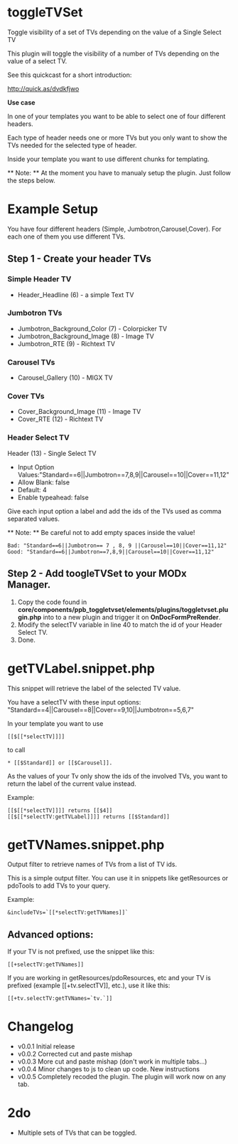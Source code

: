 # toggleTVSet
Toggle visibility of a set of TVs depending on the value of a Single Select TV

This plugin will toggle the visibility of a number of TVs depending on the value of a select TV.

See this quickcast for a short introduction:

http://quick.as/dvdkfjwo

**Use case**

In one of your templates you want to be able to select one of four different headers.

Each type of header needs one or more TVs but you only want to show the TVs needed for the selected type of header.

Inside your template you want to use different chunks for templating.

** Note: ** At the moment you have to manualy setup the plugin. Just follow the steps below.

# Example Setup

You have four different headers (Simple, Jumbotron,Carousel,Cover). For each one of them you use different TVs.

## Step 1 - Create your header TVs

### Simple Header TV

* Header_Headline (6) - a simple Text TV

### Jumbotron TVs

* Jumbotron_Background_Color (7) - Colorpicker TV
* Jumbotron_Background_Image (8) - Image TV
* Jumbotron_RTE (9) - Richtext TV

### Carousel TVs

* Carousel_Gallery (10) - MIGX TV

### Cover TVs

* Cover_Background_Image (11) - Image TV
* Cover_RTE (12) - Richtext TV

### Header Select TV

Header (13) - Single Select TV
* Input Option Values:"Standard==6||Jumbotron==7,8,9||Carousel==10||Cover==11,12"
* Allow Blank: false
* Default: 4
* Enable typeahead: false

Give each input option a label and add the ids of the TVs used as comma separated values.

** Note: **  Be careful not to add empty spaces inside the value!

```
Bad: "Standard==6||Jumbotron== 7 , 8, 9 ||Carousel==10||Cover==11,12"
Good: "Standard==6||Jumbotron==7,8,9||Carousel==10||Cover==11,12"
```

## Step 2 - Add toogleTVSet to your MODx Manager.

1. Copy the code found in **core/components/ppb_toggletvset/elements/plugins/toggletvset.plugin.php** into to a new plugin and trigger it on **OnDocFormPreRender**.
2. Modify the selectTV variable in line 40 to match the id of your Header Select TV.
3. Done.

# getTVLabel.snippet.php

This snippet will retrieve the label of the selected TV value. 

You have a selectTV with these input options: "Standard==4||Carousel==8||Cover==9,10||Jumbotron==5,6,7"

In your template you want to use 

```
[[$[[*selectTV]]]]
```

to call 

```
* [[$Standard]] or [[$Carousel]].
```

As the values of your Tv only show the ids of the involved TVs, you want to return the label of the current value instead.

Example:
```
[[$[[*selectTV]]]] returns [[$4]]
[[$[[*selectTV:getTVLabel]]]] returns [[$Standard]] 
```

# getTVNames.snippet.php

Output filter to retrieve names of TVs from a list of TV ids.

This is a simple output filter. 
You can use it in snippets like getResources or pdoTools to add TVs to your query.

Example:
```
&includeTVs=`[[*selectTV:getTVNames]]`
```

Advanced options:
------------------------------------------------------
If your TV is not prefixed, use the snippet like this:
```
[[+selectTV:getTVNames]]
```

If you are working in getResources/pdoResources, etc and your TV is prefixed (example [[+tv.selectTV]], etc.), use it like this:
```
[[+tv.selectTV:getTVNames=`tv.`]]
```

# Changelog

* v0.0.1 Initial release
* v0.0.2 Corrected cut and paste mishap
* v0.0.3 More cut and paste mishap (don't work in multiple tabs...)
* v0.0.4 Minor changes to js to clean up code. New instructions
* v0.0.5 Completely recoded the plugin. The plugin will work now on any tab.

# 2do

* Multiple sets of TVs that can be toggled.

